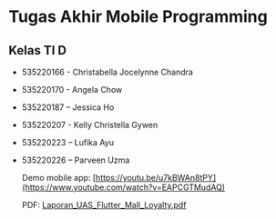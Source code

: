 # Tugas Akhir Mobile Programming
## Kelas TI D

- 535220166 - Christabella Jocelynne Chandra
- 535220170 - Angela Chow
- 535220187 – Jessica Ho
- 535220207 - Kelly Christella Gywen
- 535220223 – Lufika Ayu
- 535220226 – Parveen Uzma

  Demo mobile app: [https://youtu.be/u7kBWAn8tPY](https://www.youtube.com/watch?v=EAPCGTMudAQ)
  
  PDF: [Laporan_UAS_Flutter_Mall_Loyalty.pdf](https://github.com/AngelaC34/flutter_application_1/blob/main/Laporan_UAS_Flutter_Mall_Loyalty.pdf)
